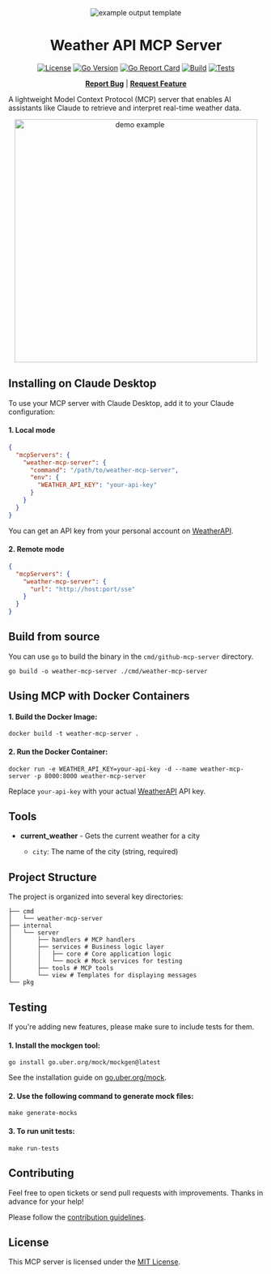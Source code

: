 <div align="center">
<img alt="example output template" src="assets/weather.svg">

<h1>Weather API MCP Server</h1>

[![License](https://img.shields.io/badge/license-MIT-red.svg)](LICENSE)
[![Go Version](https://img.shields.io/github/go-mod/go-version/ezh0v/weather-mcp-server)](go.mod)
[![Go Report Card](https://goreportcard.com/badge/github.com/ezh0v/weather-mcp-server?cache)](https://goreportcard.com/report/github.com/ezh0v/weather-mcp-server)
[![Build](https://github.com/ezh0v/weather-mcp-server/actions/workflows/go.yml/badge.svg?branch=master)](https://github.com/ezh0v/weather-mcp-server/actions?workflow=Build)
[![Tests](https://github.com/ezh0v/weather-mcp-server/actions/workflows/test.yml/badge.svg?branch=master)](https://github.com/ezh0v/weather-mcp-server/actions?workflow=Test)

<strong>[Report Bug](https://github.com/ezh0v/weather-mcp-server/issues/new?assignees=&labels=bug&projects=&template=bug_report.yml)</strong> | <strong>[Request Feature](https://github.com/ezh0v/weather-mcp-server/issues/new?assignees=&labels=enhancement&projects=&template=feature_request.yml)</strong>

</div>

A lightweight Model Context Protocol (MCP) server that enables AI assistants like Claude to retrieve and interpret real-time weather data.

<div align="center">
<img alt="demo example" src="assets/weather.gif" width="480">
</div>

## Installing on Claude Desktop

To use your MCP server with Claude Desktop, add it to your Claude configuration:

#### 1. Local mode

```json
{
  "mcpServers": {
    "weather-mcp-server": {
      "command": "/path/to/weather-mcp-server",
      "env": {
        "WEATHER_API_KEY": "your-api-key"
      }
    }
  }
}
```

You can get an API key from your personal account on [WeatherAPI](https://www.weatherapi.com/my/).

#### 2. Remote mode

```json
{
  "mcpServers": {
    "weather-mcp-server": {
      "url": "http://host:port/sse"
    }
  }
}
```

## Build from source

You can use `go` to build the binary in the `cmd/github-mcp-server` directory.

```shell
go build -o weather-mcp-server ./cmd/weather-mcp-server
```

## Using MCP with Docker Containers

#### 1. Build the Docker Image:

```shell
docker build -t weather-mcp-server .
```

#### 2. Run the Docker Container:

```shell
docker run -e WEATHER_API_KEY=your-api-key -d --name weather-mcp-server -p 8000:8000 weather-mcp-server
```

Replace `your-api-key` with your actual [WeatherAPI](https://www.weatherapi.com/my/) API key.

## Tools

- **current_weather** - Gets the current weather for a city

  - `city`: The name of the city (string, required)

## Project Structure

The project is organized into several key directories:

```shell
├── cmd
│   └── weather-mcp-server
├── internal
│   └── server
│       ├── handlers # MCP handlers
│       ├── services # Business logic layer
│       │   ├── core # Core application logic
│       │   └── mock # Mock services for testing
│       ├── tools # MCP tools
│       └── view # Templates for displaying messages
└── pkg
```

## Testing

If you're adding new features, please make sure to include tests for them.

#### 1. Install the mockgen tool:

```shell
go install go.uber.org/mock/mockgen@latest
```

See the installation guide on [go.uber.org/mock](https://github.com/uber-go/mock?tab=readme-ov-file#installation).

#### 2. Use the following command to generate mock files:

```shell
make generate-mocks
```

#### 3. To run unit tests:

```shell
make run-tests
```

## Contributing

Feel free to open tickets or send pull requests with improvements. Thanks in advance for your help!

Please follow the [contribution guidelines](.github/CONTRIBUTING.md).

## License

This MCP server is licensed under the [MIT License](LICENSE).
